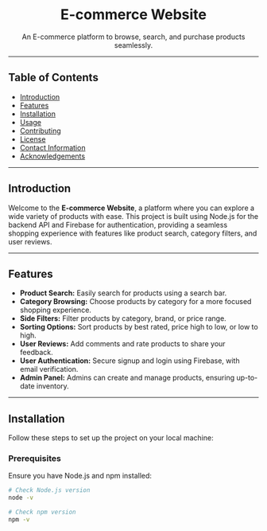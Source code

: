 <h1 align="center">E-commerce Website</h1>



<p align="center">
  An E-commerce platform to browse, search, and purchase products seamlessly.
</p>

---

## Table of Contents

- [Introduction](#introduction)
- [Features](#features)
- [Installation](#installation)
- [Usage](#usage)
- [Contributing](#contributing)
- [License](#license)
- [Contact Information](#contact-information)
- [Acknowledgements](#acknowledgements)

---

## Introduction

Welcome to the **E-commerce Website**, a platform where you can explore a wide variety of products with ease. This project is built using Node.js for the backend API and Firebase for authentication, providing a seamless shopping experience with features like product search, category filters, and user reviews.

---

## Features

- **Product Search:** Easily search for products using a search bar.
- **Category Browsing:** Choose products by category for a more focused shopping experience.
- **Side Filters:** Filter products by category, brand, or price range.
- **Sorting Options:** Sort products by best rated, price high to low, or low to high.
- **User Reviews:** Add comments and rate products to share your feedback.
- **User Authentication:** Secure signup and login using Firebase, with email verification.
- **Admin Panel:** Admins can create and manage products, ensuring up-to-date inventory.

---

## Installation

Follow these steps to set up the project on your local machine:

### Prerequisites

Ensure you have Node.js and npm installed:

```bash
# Check Node.js version
node -v

# Check npm version
npm -v
